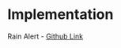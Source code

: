 # Implementation

Rain Alert - [Github Link](https://github.com/grandeurkoe/100-days-of-code-the-complete-python-pro-bootcamp/tree/aecd6e6619281390627dbfc9e5fbf5e49d995560/day-035-sms-keys-authentication-and-env/rain-alert)